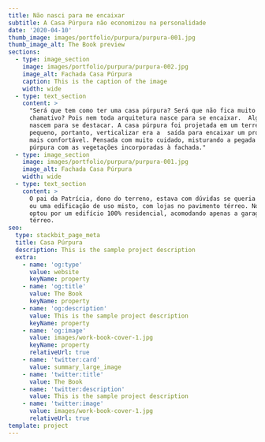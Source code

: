 ```yaml
---
title: Não nasci para me encaixar
subtitle: A Casa Púrpura não economizou na personalidade
date: '2020-04-10'
thumb_image: images/portfolio/purpura/purpura-001.jpg
thumb_image_alt: The Book preview
sections:
  - type: image_section
    image: images/portfolio/purpura/purpura-002.jpg
    image_alt: Fachada Casa Púrpura
    caption: This is the caption of the image
    width: wide
  - type: text_section
    content: >
      "Será que tem como ter uma casa púrpura? Será que não fica muito
      chamativo? Pois nem toda arquitetura nasce para se encaixar.  Algumas
      nascem para se destacar. A casa púrpura foi projetada em um terreno bem
      pequeno, portanto, verticalizar era a  saída para encaixar um programa
      mais confortável. Pensada com muito cuidado, misturando a pegada urbana do
      púrpura com as vegetações incorporadas à fachada."
  - type: image_section
    image: images/portfolio/purpura/purpura-001.jpg
    image_alt: Fachada Casa Púrpura
    width: wide
  - type: text_section
    content: >
      O pai da Patrícia, dono do terreno, estava com dúvidas se queria uma casa
      ou uma edificação de uso misto, com lojas no pavimento térreo. No final,
      optou por um edifício 100% residencial, acomodando apenas a garagem ao
      térreo.
seo:
  type: stackbit_page_meta
  title: Casa Púrpura
  description: This is the sample project description
  extra:
    - name: 'og:type'
      value: website
      keyName: property
    - name: 'og:title'
      value: The Book
      keyName: property
    - name: 'og:description'
      value: This is the sample project description
      keyName: property
    - name: 'og:image'
      value: images/work-book-cover-1.jpg
      keyName: property
      relativeUrl: true
    - name: 'twitter:card'
      value: summary_large_image
    - name: 'twitter:title'
      value: The Book
    - name: 'twitter:description'
      value: This is the sample project description
    - name: 'twitter:image'
      value: images/work-book-cover-1.jpg
      relativeUrl: true
template: project
---
```

